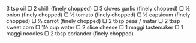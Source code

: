 3 tsp oil
▢ 2 chilli (finely chopped)
▢ 3 cloves garlic (finely chopped)
▢ ½ onion (finely chopped)
▢ ½ tomato (finely chopped)
▢ ½ capsicum (finely chopped)
▢ ½ carrot (finely chopped)
▢ 2 tbsp peas / matar
▢ 2 tbsp sweet corn
▢ 1½ cup water
▢ 2 slice cheese
▢ 1 maggi tastemaker
▢ 1 maggi noodles
▢ 2 tbsp coriander (finely chopped)